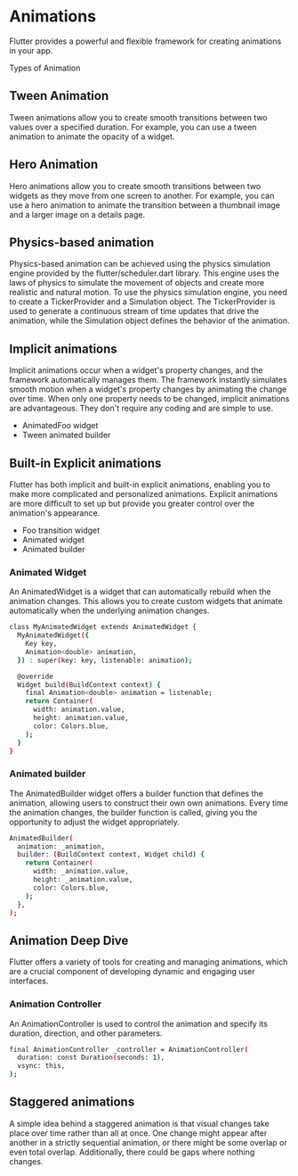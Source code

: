 
# Animations

Flutter provides a powerful and flexible framework for creating animations in your app.

Types of Animation

## Tween Animation 
Tween animations allow you to create smooth transitions between two values over a specified duration. For example, you can use a tween animation to animate the opacity of a widget.

## Hero Animation
Hero animations allow you to create smooth transitions between two widgets as they move from one screen to another. For example, you can use a hero animation to animate the transition between a thumbnail image and a larger image on a details page.

## Physics-based animation
Physics-based animation can be achieved using the physics simulation engine provided by the flutter/scheduler.dart library. This engine uses the laws of physics to simulate the movement of objects and create more realistic and natural motion. To use the physics simulation engine, you need to create a TickerProvider and a Simulation object. The TickerProvider is used to generate a continuous stream of time updates that drive the animation, while the Simulation object defines the behavior of the animation.

## Implicit animations
Implicit animations occur when a widget's property changes, and the framework automatically manages them. The framework instantly simulates smooth motion when a widget's property changes by animating the change over time.
When only one property needs to be changed, implicit animations are advantageous. They don't require any coding and are simple to use. 

- AnimatedFoo widget
- Tween animated builder

## Built-in Explicit animations
Flutter has both implicit and built-in explicit animations, enabling you to make more complicated and personalized animations. Explicit animations are more difficult to set up but provide you greater control over the animation's appearance.

- Foo transition widget
- Animated widget
- Animated builder

### Animated Widget
An AnimatedWidget is a widget that can automatically rebuild when the animation changes. This allows you to create custom widgets that animate automatically when the underlying animation changes.

```bash
class MyAnimatedWidget extends AnimatedWidget {
  MyAnimatedWidget({
    Key key,
    Animation<double> animation,
  }) : super(key: key, listenable: animation);

  @override
  Widget build(BuildContext context) {
    final Animation<double> animation = listenable;
    return Container(
      width: animation.value,
      height: animation.value,
      color: Colors.blue,
    );
  }
}
```
### Animated builder
The AnimatedBuilder widget offers a builder function that defines the animation, allowing users to construct their own own animations. Every time the animation changes, the builder function is called, giving you the opportunity to adjust the widget appropriately.

```bash
AnimatedBuilder(
  animation: _animation,
  builder: (BuildContext context, Widget child) {
    return Container(
      width: _animation.value,
      height: _animation.value,
      color: Colors.blue,
    );
  },
);
```

## Animation Deep Dive
Flutter offers a variety of tools for creating and managing animations, which are a crucial component of developing dynamic and engaging user interfaces.

### Animation Controller
An AnimationController is used to control the animation and specify its duration, direction, and other parameters. 

```bash
final AnimationController _controller = AnimationController(
  duration: const Duration(seconds: 1),
  vsync: this,
);

```
## Staggered animations
A simple idea behind a staggered animation is that visual changes take place over time rather than all at once. One change might appear after another in a strictly sequential animation, or there might be some overlap or even total overlap. Additionally, there could be gaps where nothing changes.
